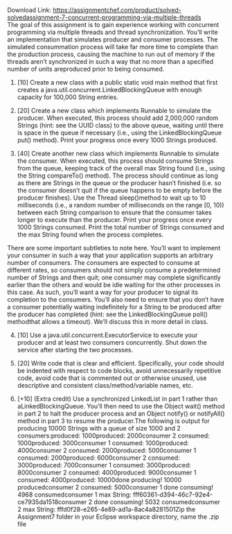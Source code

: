 Download Link: https://assignmentchef.com/product/solved-solvedassignment-7-concurrent-programming-via-multiple-threads
<br>
The goal of this assignment is to gain experience working with concurrent programming via multiple threads and thread synchronization. You’ll write an implementation that simulates producer and consumer processes. The simulated consummation process will take far more time to complete than the production process, causing the machine to run out of memory if the threads aren’t synchronized in such a way that no more than a specified number of units areproduced prior to being consumed.

1. [10] Create a new class with a public static void main method that first creates a java.util.concurrent.LinkedBlockingQueue with enough capacity for 100,000 String entries.

2. [20] Create a new class which implements Runnable to simulate the producer. When executed, this process should add 2,000,000 random Strings (hint: see the UUID class) to the above queue, waiting until there is space in the queue if necessary (i.e., using the LinkedBlockingQueue put() method). Print your progress once every 1000 Strings produced.

3. [40] Create another new class which implements Runnable to simulate the consumer. When executed, this process should consume Strings from the queue, keeping track of the overall max String found (i.e., using the String compareTo() method). The process should continue as long as there are Strings in the queue or the producer hasn’t finished (i.e. so the consumer doesn’t quit if the queue happens to be empty before the producer finishes). Use the Thread sleep()method to wait up to 10 milliseconds (i.e., a random number of milliseconds on the range [0, 10)) between each String comparison to ensure that the consumer takes longer to execute than the producer. Print your progress once every 1000 Strings consumed. Print the total number of Strings consumed and the max String found when the process completes.

There are some important subtleties to note here. You’ll want to implement your consumer in such a way that your application supports an arbitrary number of consumers. The consumers are expected to consume at different rates, so consumers should not simply consume a predetermined number of Strings and then quit; one consumer may complete significantly earlier than the others and would be idle waiting for the other processes in this case. As such, you’ll want a way for your producer to signal its completion to the consumers. You’ll also need to ensure that you don’t have a consumer potentially waiting indefinitely for a String to be produced after the producer has completed (hint: see the LinkedBlockingQueue poll() methodthat allows a timeout). We’ll discuss this in more detail in class.

4. [10] Use a java.util.concurrent.ExecutorService to execute your producer and at least two consumers concurrently. Shut down the service after starting the two processes.

5. [20] Write code that is clear and efficient. Specifically, your code should be indented with respect to code blocks, avoid unnecessarily repetitive code, avoid code that is commented out or otherwise unused, use descriptive and consistent class/method/variable names, etc.

6. [+10] (Extra credit) Use a synchronized LinkedList in part 1 rather than aLinkedBlockingQueue. You’ll then need to use the Object wait() method in part 2 to halt the producer process and an Object notify() or notifyAll() method in part 3 to resume the producer.The following is output for producing 10000 Strings with a queue of size 1000 and 2 consumers:produced: 1000produced: 2000consumer 2 consumed: 1000produced: 3000consumer 1 consumed: 1000produced: 4000consumer 2 consumed: 2000produced: 5000consumer 1 consumed: 2000produced: 6000consumer 2 consumed: 3000produced: 7000consumer 1 consumed: 3000produced: 8000consumer 2 consumed: 4000produced: 9000consumer 1 consumed: 4000produced: 10000done producing! 10000 producedconsumer 2 consumed: 5000consumer 1 done consuming! 4968 consumedconsumer 1 max String: fff60361-d394-46c7-92e4-ce7935da1518consumer 2 done consuming! 5032 consumedconsumer 2 max String: fffd0f28-e265-4e89-ad1a-8ac4a8281501Zip the Assignment7 folder in your Eclipse workspace directory, name the .zip file
